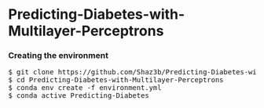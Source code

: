 # Predicting-Diabetes-with-Multilayer-Perceptrons




### Creating the environment

<pre>
$ git clone https://github.com/Shaz3b/Predicting-Diabetes-with-Multilayer-Perceptrons.git
$ cd Predicting-Diabetes-with-Multilayer-Perceptrons
$ conda env create -f environment.yml
$ conda active Predicting-Diabetes
</pre>
